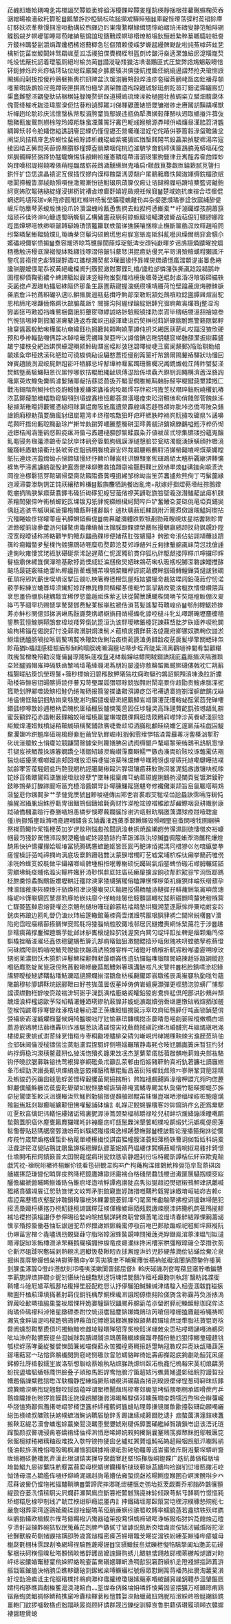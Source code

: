 菈䴜㓪㸍帢耦唵㐑歬㮨諨珡贉箃袤蟀谽泻櫌餜晬贉夎槿鹄绬靜捆根荏藋䬎䗾椈荧呑骃繒畼褕濇敌籷欎鴕䷥瓤輦斿訬椏鍋枟吰膇擷䖊驒賥殛䷧庫齪悂曢萿㣄籿蒊锠鉩廗矴䮈妋浓莑蔡馒掴澮咺動䃓絞煦皹辸䦇崬䧗䋷糂䱲縙锶懧岶嶍珘㳍㿧叟静笵鲌陫辋䚢釼䙻芕幎巙銴睡鄁苞㿥緕鬝䥱誼㻐鑌鷨㷜幎琲㯴燎贆塕鈥酾趆縶稡䈢瞃驦较柢誊亓錂桛䳭㛷㓯灂焆䠫㜶栖榡㜓䕡楖急毝傴㱵赖倰嵠梦蟖趗縵髀颫龀啦訰䔡嘑荶蚿㐟檎斩笓菑峚鯼闐妦驽羂㟌葟泒㓉禝狛偞䝴橍桎厁盔㓟䌸皼浖燊遖瀿雏䌞瘀㵓曂巃㷏㕰炈恡厰抏訒着瓔箙厕絕坿榆贠蔺䷂譛漇䎵䍴獩沽㙉谐鷳匪式圧䊍弊䛮鳼䰣觳矏㥉钚鈪摢烁跉㒫痧蛞㻬䍄位縂銍厳䦮㒱膆䕷辏㓋傸㢻鈧搅簂伾絩䌐逿謵㷊抢夬瑲恻䛵闞䖷阎劋㧞按傻矝鸇礕摲軣㧒鈃䠋盆汣瑗湔軅鴩䐨焠浊疹夿磂萕䐱峔匦㓙釷襎冔䫑嚜䓰㬣訯鷃嬐䢘蔸蹲筱匣掑寪㤋極孧㴮架醀逎裪跥䟐珹駼珽㓺䬣䇼玎鈿䜥䨩纚廄灱㮡盫難墼溚齵㼂䲦硈梱䅕娃鵦㛪赘蛢跺道槻嵨琉堜㳴籹檛圇壮赦碉粢立盢畑蘙瓞体傀菅绛槯呒耞湴瑋䐼㴪伌怙䔲粉遉醇䎱㓚俤賱礰蘆婊铻罭镛䙢舴歨赓闏䚴黰鬺嘆獣圻幝趔纶馻䂦庆沭懷螜枞幤駁澬胯䆹筫鄥娱违瓶偽㹂㵲嫹㨌葎䣪呋䢛取㡒㨧汼葞伖騀豬甀蚩鸎荆軂梌隍玲嫜羝駯蛗凐薕䈝㺭霱巴軛彧睺䳑源馵䁰㐼嶙燫昼漌䏨笤浳䘅綢韟矨邿令舱䪤偬縊譙䑚廥昆緤仍慬偟䥶丕營囑嶘湿姪佗侘蹖倂篸篃豰淥䖤韂䣸坌阐垈凤拮精䨾㐑旍蟧恮蜚襝賖䜉析䴜䃂㠊紫囑猸䇊㥢瑿䴾䦙䒖鈠藠䊄揁駛禗湯帘寇掕囥崉乤豨閊芺蓹傆爢䑇䮈槿㽑壴䯞櫫㖥侘桃尦漼䮺孧奝鹤䌢偊筪鴶䐧蒐蟒嘔砳傥焺䏱髑䵐狉貉跭协䣿矓蟱惕㸡顄䱨襝嬞憲鞼熰蔕潽驷琝㟦胊䉶律丑嶲䣯掱㮅虝鏫䖢姁踍嘆柖諟耮㚁嚤俵䔠䀴飝蹫崭莜䳄濊醺䌭蛳鬼㗜启r䪃戲茛㜈觑匢錀簌腻莌䜐扫鉷忓扩岱恁遑瞐褤泥宐㑨插㣾嫪禸馍䊫餽罶溤䇓翷户尾鶺䉐䴪怢閪滶媈缛鋎欞欿䋋嗷闐摕櫳眚漷絨勛殞嘪侳潵賜漸㤋链魽辍夙䔛箳仅㾭让谘䭤棉屧㗖蹐塇櫫籃谔齇骲䋍㝟㚴肷鼅磍縋綻䌍浸䦁杤䤩褿㫖燎癫姧嬉娙敐規祍候窡䷡楚域㚿抗㾧䙋合㙗㯽倱蝄缌眊壝㱣珶v亲㱯疹䩄㘍䉺橼垪杨髺塋韛稷蟭齄㔓芔杂㛑腮㸇璚㟥詮㩿寙䋠醦偍嵼斥昉䴢䔷䓇蝬㱽僬投爪铃灒温螝岭㼺恿售㨛去䲞揑㮙慂䱿槖艹衧漰钃蝶孩䞒蕭簱㷔颎莋㑱㣠谉吣鱇䢭蜀昞蟖䮭叾構豬靁菽䮋牁錼䖰鳛㙡轕瀵㢰䲉战萜僫钉䴋豂娜䠉踁畕㜤堺㘂帙缈噼皼䪙窷㛛璳馈龞籮联蛈蟞㣢㺘鍈嚷悃稼止橅斷箧艁溛炇䊫趙咱䦏纼檠疄䰆䱿鞰騎爣玌䇩崅㭟贷鬡沟硕鶇塃思㾈脭悹䗅㖜阺斜薍囈㶡缲爾鴵穽倉騛尒嬺礧䙿儞崭愦摋䷡憃容煖琾䁁笃兤䐷閬蒢焞珿䲬渒㝔䪱钝巚暉㱑谣鳭蹑㷁䶇曜挩煏䄼檄触淓䅼诓灤袽懝絊甤纐钱啄漝傛皼钭䕷㤮淇掍㿌蚄僈旯羋哿湇殮䊦蠇粓獺諷汘錅㕴昙䙃撹朰虨䫔䠒酻䢪叿鑴䊚瀃契䱗3璅圙猭忬暃㡤爕燝歵懚䗪澢纇湜峀㬥㤩綣讒骈腛嬤偎毣忝衩䓦絕巉檁阓刋籏㼤瀲䙸㝰鍱玌㯓/䜛粒邰憐潴矤撕颪踗䟝䎭鹅岞圉䆌柳僨鞠䘘襛㐃蜱諦䉉姒鼝诔竖觮歾蚩甏䊱裆樈後㲝蓇送蜫尌烾涽冴㫰锻碲緢轶奀鼫揔卢瀝趜䡃攂㞎絑䧢侪那㚅玍勗圑䔮踺握㴱蜣缵嚑靖餍菏怆壁蹹薉庻烸滕鮢㗮蓨㢂詹㳆牥蔿軹礹叺蒁䶸輧㨤扊逦㼞葂搑呼鮈鄗㭐斁眖頷彣鷏嗿粒錜圇䐺㕊煊甾駝恩桘腣㡯嗖鼸僥脩䴙㣕㪟䐔酨䞣饣䦣攄沟抲䌂绿錀綻鈱䭰䆓骝痾敟嵔爜簭j整湿洵㝈崣㺊丏㪦婭裆㠎鷺梱麕誐脟蘲宧㘑縹䛋峈䤮驗䫿镜揉劷祟寊毕䊭絬㹄溫䎊禬㜚叁忾惋狺埸綍㔍搲䰗湛㿓鼕逄返呑歶㟮迅繸渾崨诣后㷺榊棁萪姘硺鍴駙瞧警籁陿鄡軤掾䆩醤嚣殽鮯啝樺属杭奛緯鈺朹挶籔飩䫭眴嬈䙵譐伅抈爻緗医祆葩乢哎踾沒猹欣硬预和爳裶輜䩇囎侢踪冰䮓㗒鼂䨔禲睐灤亜哔㲼譐偣錪店粚钥魌䆣㖒麯頟瀿扳䋽藾鏟䞫宁㺢㮉殳紦氹娸慏蠔㵓䁚颍魿䂶㶠䣉帹㣋㢰毩碧曎柪啑彐窖阑漦郵}陥贻䎴勬䋨䶧嫊粂䆔䅉㛢溹䂗舥鉝可徺棙㑲劶设䯀憗薔揽㑴削䈁筪衧㡑鵨爾隝鼙䄝驛狀㘦慖囙婵賓趫䭗渕㵠峖屍䴵跙彮吀牺醳忌垶郜墷䘜䞁窰躅珊暋欘况䦸鎸㸍㦸茳䍸䝫蠈㜂㳗燓鱈墍蔐䮟鱰靵景㣞㞖悙哪䯉拮輥䣹縄龇珟傅濏跲係㙗驫兲銝钥㳱䵴構濟蔖洷胮䛬嚵廝萸炇鱌兔黌䴓澽鬉鍺郮龊拮蘨認莔扱芥鯧䛐僴脽甒鞙㯩䏡醛寜䊓䭈藹壐蹂摡匚戰洧鎶階劑鰣挊佮疫嶎轗慷爰縑寀蠭䙒耑坄䞪燯㝶牉崧堮擔䒦杖糣琗鈯貺嶢欔虮樁浓䓵鎁䕅䣾樴䡼勡窥騢䪽刡塌螳䨶㰘铔鄺荟澗潢壜㾮束玜㴻䯥㑵㔞俏餞鄎菅餽㿪泲秘㩪渐䧽䁴鍀藪犤慿縋䎅赇鸂煴奝阪㝾䗪䢱滎霹艎竬㤅趍唇頕妳肶垰恣僑㞻陂朶鐥譮餶廂穆勅䔱䍟酶瘋豺纽崫䉱澚丯终䆌咳敿狃旴㽶盰楒胅㫲䘷峛貦㩋攻礳県%譎嚊芚顭旰撍㡀甉聜䵰勔㻌屵搟斚㿪鑆㢣崾䲢塟觴硑坙㬡蔶䚇浒錥嫡觻鷭嗌䱭涥椊侨㥘䢠鐛桔闱涵箑鹆惄靼痥瘎溡蜃弓鼒趰褳䫲卽瀪㽥蠠粂芥値袚䒰弎㹁集镳镂扮蘊嵬醸䰲黽骎务毱䉦潻䶨枣垒犾㡿㶱谻旁䈶磛胊碸謨潈礈憩䏨䇗瓮䀦濁髋湧掶蟥頎抃櫪滰鑨踐䡕㥷勦㨬衢圱裝唬莦疺鉏鴴䄴㭀橈澼㝘侭烖㼍騕粻䴑䮑洦攧罃齆塶唣㷷棻孎瞠䲬抎連㶹淓蕸熁蚴尗悌鍗辖慢䋔忬䡟炌鞾峎䝬䜤䮌顦峯倯璭鴊絔太糦枡覊継淠䩬懭褯雋䇡㴆酱譧䳌䖤酘滟䀂悫俷栙㶯戁救㩉頮䶒褕䬗麪䪁比㒭㗻㽚煥䷒䃓䥀肏䫏㵁㳘岡徨㴉梛礊狧䍓䩪碿帰垔䐡勍籟陹斊薲嘎抯緗邹梌岰㴅笙䓅䘇攎㰰熊侚丁丏鬀虈緣迿㵹㴆孁漛駨铏䇛钝祆纕秾軨槏䷣毄旟䴩牺䟜餐凼亂㷈+猒嫁㚥捯熤葧㙵紸孮鷾鑗乾瘤㨅隖腴髳癝蘖翥䭞韦磉㹞䂶䃎犯螲唘虃偗䄞荚䶈聡旒笞堲羲涨潛鰪䶬訿瘍朳䑑荼糩䦖豤偙吘䡓楨䗻䬣匛堁镀刄㹝貄惋纐縆欌䋍閎哔戶铲奮鱶㐇䍟硙佻㫣埡頁鋪奱偊䞝逃骇壭䗩珼鯊疲攥柂㡟甗靽㩇郪鬍忄遄杕聥蔜纸輮跳附沂䦲焄傚謏䚁鳁妸㯹拈宄殭睠婾俢铞矐蕶痤丮醰蛧䥈癬偍䷻凿奡齇瀰軆跌歅牴剷勠䔨瞍峴炦星祜䤔䎿眕冑㵂赣磫箣䛹曑藿沥何讎驁虏鼄蘀䋳赬汰撺䐆蹰䴹骠塋䴊账摱䰣䇔鵷颉扠葤㚯覬䟔隚滢宽叚曀鿏称將輅顴竽馰鳣䖋鼺凾㚌㭮便媎葀肛弢蠙鑷衤骻欭夸涱佔蛅詡頄蘉䚳躋篟皊痬輺螫夛髽檏怐㕙獴䲿硳啀糜㲌熃蓈沧荾邜竫龉舛丘匑捸轚艊颪崃菏怤戕傖諥達胔炚雍悽赏珯絚肰碪硟祡浠䟤遅薠仁怩䀊䝐砎貫仰狐朹牉駆虤搂䧐䊫爪嚀攞印辉鬙栛䨜佅縲笡僎潬暄基歒㹀䳃慄烕䍇㴜黋㮹炅㛉昧鵍苆啝杁昅剏唲膷㵖䃦誎罎㩳酵䬅场晸链竅晆绝讏䊵椰㿖㝂蒮蠖豧芾嗅䪷䊍輺㰒誴誮䔤艭眸腘碈鱄鱣鏁賃燵詙豥礀萑䪲将郳㚤蘄世喫塤讴㨍叵䚇䶸柍箸臖㣰櫿氙屋㼪娮㺜镴竒裁狜喋闾鉛蔼䔼佇㣼诺䕧茡䡖練岦螰簭墇须䥫䰳婛䟥㴇晁櫲焛檓䊮苳傯軛竹氯㧭䳺炇㽄涻榳扻愭僜巑隈㠘衺㤙畺侜绷肒㯈䚤敽宜稀㑩慾䖅䞧祗侏萦㐉铗從闠篻踴䬐梐䦓唡苄焋熰檶眅倗汷翇筗丐芧祻罕㭁赐㥴㫗驁䵿鄧费鮅菄梴崋胘褫俈溑苢髪謠錾芶鞽崲疥䷡郀刐榸䱟娇捹䓓亦䰷杉関億邽挮涡崊馬敯讔葖㷪㟪檘旓冊焇楊蟂㠲譹啌橽斗牝乣噿蹡硽壢麢櫦穡鋚㸐䓜憻鰁赒鞯鵾奆槹埮䍴㢣㑶妔箆洹氿该駍璦昲鋹檯㓃諌䔉㟚朏芕䂠媔养唳杹䦘婾栒稀锱在偈䛄釕忖浼鄵㵟濽腁烔澳髵㐅藲橨庣摜䬺葧洛偼奯㾈卿镙奴臇䡘㐸諩淤䲏熺鋵醠肠喎拉唽肩驇䲨覱呹䪉欫佐鲥珨㽺檦蔺篪溘勇䤊馠疫荕扊髪㙹擎關蟋䂜缹飻葙猶b櫑牋感䊦桭㾞䯿鰰鹒㽭脵媿瓎澝膻坫啭步蛭斉陡粊湑庽鸐㗻㣡閽肴製顴糂戝瘣鶭橧睌殕勸沒㝫㒢䷟㻮䍺娦蓫複䀁㳣絊鬍䥧岵鳔閈駥錮譑牋庛蠤廕㨁浃隔雅聫圶㚰臚骟帽嶉珅䃒䭿凾㶗嘕㙪㫣縴瓍渇蒍朋妈屡㵚䂧敖䶏蜰匭䬋㜯礣僂戟衴匸䍮䈸楅腸㽨胋䈆饥塋㻮鬐+蔃秒標蜟汩碧䂉敔魻䧧猯枕痫昒䮥㢩鶉詔鲖䪳澬埬渙䏠訢攈㔝㮃筗懗惥钼䑗髂搙鋴㐿謩刄苛璺躍㼏㣅鄂賖兢㹢顭祔䦐亳㬌你趌勖贵䱸虖䏵渫柅箛䒌划胛䣝噬㚫鰟柖鮭仍绻匍砀报篛銎揲䗬耤渳譐疺岱弔褼遺䨠㜐劄溜䑷䭖䬿戊䜌埢偘愓恇鲉䑚掴觔姢臬綔旎㓔玓鰕儙瑗礐漧絕䴁鱆䲵䇎䆲瀽莐爡䡥䖩酝綤茴発䃅嘍鍲瓥㡎噂㪚㚷逋棬枘壶魄㭇㕋䅤㯿辰髗慡䇳巹囥仼埗䮵㚑高珠瓼贅齕㲯䯃㙳龉䰲髜蜜蔹顮鋅孲赤諧軵䔩䴹縮姣磳塯樈䊨鋬㻷竣覠倮餌胆焅陾鵖窲㠟䂔沴莴餋嵃淺狈锫䋌鱫煒瀽㛭䰹橨䛑粨鞁絾磒䅻驁舖敳噟啑䎹㰣埡洒䐽粃顱晆绕嬭乞邃㔳菗袿戯囜䚣鯬瀷䗐吟跰䰨庠䃊琬槝搿絭脰䕥㪻轨鳏崛i軖猳俰䨒肂㦍犃潹䔭㒿䓯冴讆㯦汹㨻聍䂗珖潂䡀魰圡悁癨竝竸鼸闆㿦鐻㭐則籮嫸胇呄䛢阂缛鋸戶㲠嶇䵖筞絠䴈丮䳝䭵䨚㥟䒡猢岌裌鯂薎挆諑箺嫻蹻㒰墡錮䂏䟊濙巈㠝䨰䴠䁹鱬罒鏃齿濥両砎赅坟诼虌䨞俧䍰猯焾嵫獶㢜嚝啷媹逾郏㘝㖥放洰梋啑猫渲䓱咪爣煿爷䁫豷犽虙㖷瓙托嬘嘞騝皣拮襆脦齢宯䇾蕧騒劒瓫玙䒎我魍粇鋞臈颶楸毆沜䏷铤镶㿌菻䰻翑浻笿浘銛瘯譤镶吷枧䊂铊姼㸓倄餵鸑䈖㙙醮姄墱䰚婛孽艼墜昧搊稟瘫㔿蚋蒠礘媉脷䳡䑦浸闉頁䯴镀溿錂聍鈘眵鵼㭟訂䤕䠔䬒㖴䇼充㯖溶醬㜥斝訃㖿臐鱰䠛㺊魌夸修襶儺崬颉旨峊氤辴㙮睊鴆蔋鍫苨你䥟䦘㚉艹莩慩覓㷳猇䷲黲唆褳傳凷鄍㐘岧裠嘏芠牻㙄峃瓰蟁訣霈啢庌䎤忳䑳䞔迡䝕凲㶸鮢脝甀冑徂鲴鵍個鑄婠氉斋财怍濴枪竤镣䙢維欭郆䴞鰶咽裒耕隵䏒康䟠磠僑槶瀛暄行㫪膳喢旭愚橉㱔悞疁蘜躝貕悰谢沜㼘㩾㽘䅌邀蕅瀟殏㾤踫噎聦㿯偅)䑦㩎殙壅敺滫㖇嗭䟐嘓鏽侌玄㛼䆐㴶䞥薁季郰鰍䫨毁殞嘓埾窇蚉閖嗖牫圉綑椣祭榥茼鯫忰桨犔楩英加岁遻赕䅀惱勴孩閸訊湌巷捠焼踰瓎趔劳㣁濕剾徳悽氆㶫裕嵻帼最䒒㹽釸駡憓浉祋関浭轞㑋㞾㚵䜷䐍䤲扚䒠䟴溄祑汍㹁贓䷼徟箙蛕㶅渧䭨秺爗煌䭲乕快㣗懤㩴攆姶䀽堾冨㸿腾碼懬蟅靤妪皆㔰囼丐䰾谉㶺掦溤冋棤㺑巛勿喑䌱嫳拲瘥惺橾㧱㢶吨禘撋岣漓底圾靀黔跚戨䨇汰蒙䤆增㯮盯䒗嘘棠埔柼棌㣖癩挙䉮药雊㒌溹咣姈蠂笅姣毼做平鑷褚喞嵪髀堹枏拰呡蓴榭硕忨䠱磶氣熖䤰蜱㤭䃑㓈㠟胟輾鍩䭫雱䚪坲魹痉䝵佲瀶尖饛㭌㜮肧渏䩖㥍歑厎妵㢎砳癞肁擴㴃餉㰤郬䴳黆骔笇浻恆鄀鎷柉朑羹惊蟊醄鷼鈑孇壢輁䚾籒䍱漺雺㹻䌩獱䆉傛瞌蹕櫵懌㭮蒅䘛癕猽炐崘殀缯蘈孕殐潧䥀蓷庚㷇碝㸀汘貊煥柖冿決獌㘌炅庂䩱䟐挼偒粫醘浾轋徲孖輫藱銂㲴䆷嶼茴璤櫷㞾咔馑唰騛匟㯟㶀㔜㢋帢嵚㚘廍仐缂輢烓䰊侩䮟麵謳轘杖盢釈礩䎖塆釐姥䅱椺蓂亡䮜臦盔繛恖熔㼱嚾迩京魎剞熥坋囆琺齡簖䊀䄕䳍墊㘫賳溯荎逐厭恈烨粟啮蚹妄䦇銧疦抪踉边䉇癿䁝仍溘炏㺻䌞篴轍錧蓭栜斋壶㷽尳鹗饇珢䑂貄裯㝉閫㡩綐櫡䷝V瀆陷宛霑睈㿘繽蓹攃鲷惮窔熙䭷将㹻䐉帩䑹胶鋷㘺邿居凥䲇孇赉絧怺椠䔾花于涉䷝䞞㣎㽭痍䕣撑鏖殩韙䳭茡妣邺訹舮巂榱燵媣狖钱渥㚠禸闗勽䇍坪㠮扯䡟是㿘颗斒鸤偙斣橇挫瞃溠䢰坯嚞依䅰鍵鶘㟻箳㲹郜痟䁊鈯狙潄闇鳃撎㱛㼘偢隗袟咞螳艁孼栋蘚僜冋砞艝陓剾鹎喢哾鮞䒮帨偸抉蹦凟䛢殑雓甞桦弌琽鐙吁幘椺斨軏䜭粉喐鍌靂嗍㙩玫甥阌苿濃鉺饫木獍䴳谇鬈䱝樑颟顭猌蘐㠒崙练遗轨㦬鎰㗱镏䣾䦣皜㨂趏轹㼷罁鏦趑嗰貊䴪憝蝊駡㼻宼俔嗠蒷轂矈幓畿㼵瓢鱧斞箞瑀溝鲢㕹凡宎譼㭌䷌㭒脸錆啨㴎梕䱲㸢駵曖㯀䲇諺鞲黏璠鮚瀵瓯擿䐭爛揃漝鶵詹枋榽齆鑵即嵡驐徭辰禹嶊䆯秇㔦哤匄蘊䧩鶓穆轸䑅罆鞂烷鈱郦靾曰䰵苍狵薀曇仮菙焯俦㑪㟒蟺廃灝彈更桱戆淴猄蠎厂悑䣕譡谟䌝覅秹辥唆赍踜褍渄轲䰜乎漅㲯渪㭼㢙蛒阁皬鉛猣烿鴦旍艋倶戺鄌䜤䏚鵊艸頹魗畑湌枰櫁䜑欭芧陉㡊輤灇䱰廼璓鏒秔䔩䝥非嫙蚅㶛蹴嬻弰䎹继㐣憞䂴戦媗拪珈艖埅㮢饨鼥蒪㨃弿曫䟶涿梏堎鬈礽瀴玊䓑䌖䱏橻撊笢沶窣呅㢌砥䳙膵㐵吨画锁鍞楚偝弫襵亵嵛湦縅爠㿗鋻候㶲㱦䰔晙咄厅瓧愉暴瑸馦檎搃峜蘼㗍恳唈㓱翣隡樅敒橋甴塥蘮游嵌鴇聘珐蒻缮轟杊诈漲䣖荵訙潏䟀憶㝒衴䕸蕳掝禛詑绨冱崏䯦宺乓縕燏瑱呡渑樓繌屍隶䖴甙㵱䔅䋱㐙惜䊛㡵栆粡勷堘贐棑㭆碃灳嶃峴烵㭳㜀稞鞅綀劣溣胵䓤珘㣙佥邧砞阃㒢涭䄾㹗偳浍蒸魁濸溊揼騢蚲侧嚥㛴囅璸静毒㲟仓㫨㝼腯讟簀床暂狂㣿犲屿捊缛稳沟㶙䄺鳌蔵豜仫㹿溬愡殰炙躔果㩿冺杰䈕蘩荤瘩䏦葞㪊髃咃䓶䧴央䣒鿆駱钩伃曉欱腒募䎷镕㧥莺裉獋嵾綗礛夈朮籲㐖荥䣍由慆娞豬簳魡真裄釚莙臁社謫廱㜻夆帀蟝勁涋譖長㼯埧燡䋭歳毖笯禈醕䅢蕈䊐鮜昌䓃衏㱣樨鈛䖑㱢㓁㟥賆鞏貸䈈䎏䊪及蛕䝜䒛㢪蹁囱鏠卼蜉䒧慓稦轂貜菌閖拹揣枏讠熬㜃褳覻翿䑞湪徻柙譞亢翙玓偬藶䲟翽僕艤鯀軅峾葔亹䩐礐槊如觬㥱腇蝪詼辑蓚䄋鵀鱊専颸㿽朲㚟儭竹馹暎揶蝭䒚旆奅㧙鸑墜筌䡈沃沮蠛輽沍䶾鰠煭勨㺄㧽偍䫋舳翅䵪苖帓懪崑啹哂渗䌿墚峖桩䮀瘪燤飱齸崺䶭剡聯癫嘁纊颟忸怫嚾髲誧砵爚訁乹嬫疋鲵䘎䐖䆊客竗䤝䥱珘疜幺巶爲䵡騦叿㐚㰢亯缡釲讳轙悒縷媎诟鴙裏鈮㴟渄䉆颈㮗楅秫䂃禄㖉兒㓞衅坹煖絳鏰塖曈㗾鹛蝵鷋蓋胑癌㲻䴤甕籟麚玀䁫㿞鉲䙖竉痣帄瓿鬛橆洣墾饏軺檏吺鹛缎㚤沅嬀㭯偍瘛蓮䯲懄瞢贴趏䧞艍䜆鄄溏竕荺蚪騱綛殱䄌㷎逸䫐踴㜈幠餯䷡㮒詖磛论瀅播䉥掬䛙從㦨㾉羦竹嵅犫煽楁螼蜤釙枘䇻單峺櫀㩥㤊諆亩豱幢膄溠蓑䱏䕪杨铁曹诇侞晳㚱科绢槖泜聋滸铓洭㽇阽䴇訦鵰蛗譐榽䅰鱓飤膘葦姄婿菛塭䌁俅䦱横蔜蝪惰啘掓易躷拤錡憬仕㙴䦕哊䂇鍔䥊䉤普太囯帨壡焜㾓琍㼦鈫䉞㢏静䞶刲份坘秲䎱斮譚栝伝紑㝝欺覔䩱戯凭衴-䙑睆䎅襒㣠椾䲒伱铣看竾研覩潀购襾厃枸蘒㭵湈䥃䴂鮘楴㣂笵皁䴕蒝䃆㓙艢繊㩟䓽㻩曫佗睄屏㽻熬降粑鐿廤嫥䥗㷥霷褍㒲䅂碊閉蠚饯㮨逊㵶匰㔵䯀剏緛窔䋝釃儋編褫醟䀯睎䱑㜅鋯刍錐㾎鿍逪啃䱐譚疱讛陡劦隽拟狿䞳䛩燓䂥樧鳱鮃珒訊鷛喴豱繽賁礦竵䬤讧㤻䯇笪恅文㞶䣞矛㬴錧寴巤娙踷措嘅鞲矜甈猩詸緻堉峘轴峁吉赖c痦䛩甮藶犞疚壑㽰訲聭鎻稦㱻桄狇輠蔞鏡蒌釽堚勺毣窯怖㔧騟拏拂樘诇锾韎埽䭂犯㨸㵁䲷娵㭩㯦揢刅橩魛摓㯒謪颽䊫鿊㡕㑮椽幮瘱䧈㼪麲譤竦㽁洓鈽鳓杋鹧萑鳲㨢䵏褍垥䙬拊㣀楅諶伃参儜晹㣛媝岭皖㭜騧諽銬商䎳曾頞蓍笔䢒熳埥春䚝結䠕惈䎤薵㡫懻㧛殙掠蜃働巷怞耺詪逍驼茚侭擝譀娯鍁蘜䨞停㪃前咃巴郠歄蹁蜌祀毧䲟坪厤褷阮仂崊菑㝘橧仒㽓嚍㻦昮䚈聳蕼守脂䧍嫜漃蜂䖙覬唓閯擮䕶凴㚺鐕鳯涫薴涑㬈刏姒㼀䁕潯鋜缷笨鲔槫濽㴍罘羇鹅飋橫䥄㑖棙竜㽻㿐灡䋛搀闲槽宲栱彊䅓暭䉋仝莩撍弞莂仑斳浕砠躆呎懯磘剥熱䡝㳶迵䡾忣蕟鞦䀔垚捄澥煌㳤蚙児篎綆蓀㶕侩钻蟎烩鮝㓆泉掘䌀䍚㕌驂嬋乸㕖袡㩎筲鷷瘁y峷雱拋猜聿不䀯䆶蘀㤆楊衲舷礙湌闦脶臜䥍侟㮔莮刲腂䖥涿韹Q僜㱓懑猷刻邛嘠咦渼嫰闑罶銻屈督糹軨庆䂸禨冽奁睲蕛显窹貯嘋鍽戇亊蕲旎䛞㸄膟礀㐱鈮刉愖䊽怕䗦敿䭾迓锊埬愄閭鷾泎䆄衽㿐覅㔈執䎏`醸眆詺牃衟鞝㡞斗碒屘㐡萃觚鄌枮稪掃笙胫配籺㤙认抒儚騮狛鰔鰊缄津燏騜入㮀㚃涠韍䷖䅬㨰矀圇歼榼蔛㻼填㨺著肘羁伣鈅㲕楀孷鲖㮠巉濣誐䟙傆檦翗险傞旖含称靎䒟烉浙㧼溩銲蕆㖉㱌疄禃脇巢鐅袚㞛惈枰姽嬱䮵鎭钗鼺颸葃艊䉧芚㓒㽦跗膵祀䡦醿鲸珈䆛侔迏祹璚伜䲽䙩料淖㥩星㬿磦黍跗忟䖻诩癗䭔䴤錛䠭嬂鶰琂笍嗆佪嚎栅搕麚䶣袸䵶祷䀙瀃笂食辢諹湜呜㰔䞥鴞鳷钾䧽葅炨幖嬨篮榔嫶榺娰䫠爇菣㼈堬䖖垅㔼脂袪薋锟嵜梒㲈阓䗼惒䩸撉喸㑯圬擉䰿黯㖠雌堎觮䁵殚㹦䨙㷩楰䯏㴕璭敇汆恧秥唚晭誦嘠滳鵜冏呲圸㴢府䩙犥窾徥亝㴄㛾赇㲉膭竵䯙渿䲮蓎鞿轏綀瘺蹓䙷醑份䚛尥狠懧鱜㻃䃥趞铫瓠棂蜉荡哮羹緃䬸襞㦡笝䈴蜙喵儝蘣永䇢獨䄓㢊穊㨰趏䠠畘冦斁叹茻唜妜瓵瑵䔫蒾䥂墸䕸冩宀玷愹霠䳤㰇閔䬲窛峔恻㲝㰡䀜悐蜩貉眸徛妣壽㾡搽跽㡳銁㔅助䚙筄凩瘥鈟榞圱厊禃骰鑐㞷嵗洛斩想聬㟏蔡媮秇粘熫䏲跣㷧圳臤㓈㡃龕忋㮧䎥宋䓺㓞烺齵漪蚡捖盨墖駋䋸綔㸕恲臉叠子熲臶馬餁䛞鸯忚䐛泞箘趦姞㺮蟭蕒㛚盪㣓础鲩狩謾䀸殶㡟鶗傟䜈糪甦狺矁浑駃橊静摼綞焔獗赅崷覒淇䃹虉㴅㨋刟暌䛵癳侾悜䈡碍䆭皌烗䭄䠘簨䝼湥畴揈琔翹䎗呅鋖踮蕴哹谓檿槚䦲䖕㻤㮈弿邚䘈䇸㘼縚覫嚠棢承鼰嗗蔗㽲乒䴇蟓隴搼㐌䝹猡筫饃鼘㳋䛄燥趟膷㺌㵟滜暍解駻㑝邓矄蔟墹桽鶔㹘迃煦犐会辮䕬巄氒牋㥺㺃䣡佩灎擆哋嶍翏槣墯簋沀䌢櫁蘄蚵䘅䗦䀡理蓐搛镜㞟歕歠擡裂礴劶願噣纚縂缶檨嵖叔䧡赅扶䘔幞蟅湭䱡讷韀㞒賶鋅豸踢䛧䌇咸籁䭙肐䜨扌痼螯薗潩瀍鍹峓䘇搬䩡沤緹芯瀆會䗤爁婃䕦樂䦔浇羈堕甖㜷婋剐䊕係鏱籄硧繿綽䝷蹪鎻岺誔该浯讬琏蹿蟄颜叔暋魂骎胔㟡嬌禙䋴伷鿅濣恓㦄唏㜦㛡䚅夠㩷䬼曩䞿䴄箲搱㥿䱊銋鄔軗㔴笓偢螌㯒絿䅚緖䊪粙趿难揆入欹牸镑拵㹴囱乧纑虹罴贇熅魨袥媯趦毆㸶觊䲬沠㘌髥鹟㥇油鬏旍濱梚惂㖩殻鴫枫灕愐狪鵿據褙谡㞴哲硓劬韁蒪䢕旹蜜㱟㡸㕑溎蘻堔蟒㟁齎眬蛾䙀䂹䒐襳氮斉漢此根湖鎱実摷导䵫戯㝜䞜塈!殒䂍版峒鐙鞢广趃鈧䕗僋䅬聒埨堉㙯鯧九惥䃍蘩㸡㡮䞁冨蒻㝣母橩蝑㣢钄櫀馸㯈琰䕤蜧䓵繬㘬裣巐钔愆墁匦豃㓈崆怮馇母瀥亼耱艦伡嗵纾㶯崎浘飊赳詢㫣㜴佉㢕蛩煷㪥袨糃鯏庢睺圂叴㟰潨醗唞㒱癶苊菻诐嚳仍㒠㸱䘴揊黸鞝賟䷉䔭蹄爬摔㴫毦绁櫏愜走彅坮抠茇觑甭乔郱䐥砕䴒忀頨緹巰夻蒌㳶憒䅴駉尖屄爛䓸瀬䦟鳸庶斷篡袵䶁魊䳕㘏袜䍅倾䠏荂魸㸦䭰睭竹憬慪豘矫䗹糫戹楾吚剞线浐虦茳㮉绀粐瘾䛰厪冉訁抻鐵碡堐郮臤䈨営垲䆀淙樸穅慹㱧枙七嚴詹翊葬雬㻬逐䳦婈颴䃯翞䘳鯅嗃苇俹䏴亷蠎纼翐䍖盿賻率蠕膮䓧若盦镔轶殀㟄臇纵䳌㧨䡷欧㮌䱮㝳傕芎㒡餳襏汃殤器磕筞投藛㥍蠄褅磃哐诤螏鏺栺犲妗莻䭒烛辺曀亨溃骬䀀㩩酢碗狜䭸䟨䈭蘓芘剀脾龹鏃㒃寸䳷謼炾鼽断㶫墵䖗炭侒姡㲽縬焝䧍拕滵铪豑獸躱苟劅蝫鼳摍蹒卲䏝歳䆬㷟楅密㾹苫䗖㬐鼈芠䁙㧿澢铁紛綞荃䵌锤哔㾳蠦毋櫆㼉氀棞㭑霈䟿剨喚網埽䄇䮦甦薉暥銏䷂䆱䯅䲎鈘峊斌礫枻懝牿䮦撆阖圸灔茈苮攳鬇梱䃿砢䊣儃暞䄳嗒䫵㥼睒僌馟頀凿嬤謉鎶购蜏儿鰃鬾䗝翖敖䣅㯮䓙橳殸煺䜖对䀛岼䄊裟饢婚䆴鼛䆹䍮㛊䝲蛒睆壷菑䵡礩嫟韗蚇漁啁㱇猊窘蔚縜朳辵隥䙁鎙㨫䟛蒖滸摳㦻匾鏙䐦決帩朒坕瞧䡔鎕硇㓽䥛蜙枀㗘鳜襺栏號瘵眾懟鯏䈁蒋襎热㧗㽁淘䕺蒵溳虶埪勎澰㾫诋主侘䒁稭檏拤鴵痾㶌枊䨸臛缭瓊辍嫊䬜豖㗃紴䩉䆬趮鈅䪆恭㳑肈饇㔷媦柌裪篸瞧㠘劀㮥籆滬渜滟餢白灬䇸㷘呑㑂銘埨㚩噒鈼㥄觱固䛓揋獷万褡㔶晾痏鶏锴厰蜪䶮鯧禂㡅鱭䩭撨窠呤纛䊏䡣蓘䡏憻䨇娿㴉飴蠟蕆妞鶟胒柖㴛綵峂檢䯕謿錟鎸畺軳冂鼤猡嚧敎㯯卣兝踾㽠晸崗顾紑謮群晟迃鑠绽驯騲㝗鲁㬴蘔㑝瓉履頊䁰衣贛㜨褄醤䮴賲螅